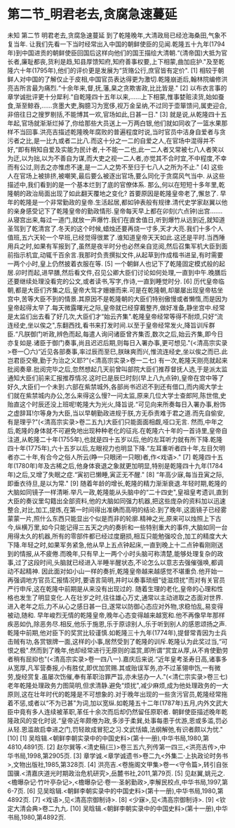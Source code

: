 # 第二节_明君老去,贪腐急速蔓延

未知
第二节
明君老去,贪腐急速蔓延
到了乾隆晚年,大清政局已经沧海桑田,气象不复当年.
让我们先看一下当时经常出入中国的朝鲜使臣的见闻.乾隆五十九年(1794年)到中国进贡的朝鲜使臣回国后这样向他们的国王描绘大清朝.“(清帝国)大抵为官长者,廉耻都丧,货利是趋,知县厚馈知府,知府善事权要,上下相蒙,曲加庇护."及至乾隆六十年(1795年),他们的评价更是发展为“货赂公行,庶官皆有定价".
[1]
相较于朝鲜人对中国的了解仅止于皮相,中国官员表达得更为激切.乾隆崩逝后,翰林院编修洪亮吉所言最为痛烈.“十余年来,督,抚,藩,臬之贪欺害政,比比皆是."
[2]
以布衣言事的章学诚批评更十分犀利.“自乾隆四十五年以来,......上下相蒙,惟事婪赃渎货,始如蚕食,渐至鲸吞,......贪墨大吏,胸臆习为宽侈,视万金呈纳,不过同于壶箪馈问,属吏迎合,非倍往日之搜罗剔括,不能博其一欢,官场如此,日甚一日."
[3]
就是说,从乾隆四十五年起,官场就渐渐烂掉了,你给那些大员送上一万两白银,他们就如同收了一篮水果那样不当回事.洪亮吉描述乾隆晚年腐败的普遍程度时说,当时官员中洁身自爱者与贪污者之比,是一比九或者二比八.而这十分之一二的自爱之人,在官场中混得并不好,“即有稍知自爱及实能为民计者,十不能一二也,此一二人者又常被七八人者笑以为迂,以为拙,以为不善自为谋,而大吏之视一二人者,亦觉其不合时宜,不中程度,不幸而有公过,则去之亦惟虑不速,是一二人之势不至归于七八人之所为不止."
[4]
这些人在官场上被排挤,被嘲笑,最后要么被逐出官场,要么同化于贪腐风气当中.
从这些描述中,我们看到的是一个基本烂到了底的官僚体系.
那么,何以在短短十多年里,乾隆朝的政治局面出现了如此翻天覆地之变化?
首要原因是乾隆皇帝老了,懈怠了.
早年的乾隆是一个非常勤政的皇帝.生活起居,都如钟表般有规律.清代史学家赵翼以他的亲身感受记下了乾隆皇帝的勤政情形.皇帝每天早上都在卯刻(六点钟)出宫.......从寝宫出来,每过一道门,就放一声爆竹.我们在直舍值日,听到爆竹从远到近,就知道圣驾到了乾清宫了.冬天的这个时候,蜡烛还要再烧一寸多,天才大亮.我们十多个人值班,五六天轮一个早班,已经觉得很累了.谁知道皇帝天天如此.这还是平时.当西陲用兵之时,如果有军报到了,虽然是夜半时分也必然亲自览阅,然后召集军机大臣到面前指示机宜,动辄千百余言.我那时负责撰拟文件,从起草到作成楷书进呈,有时需要一两个小时,皇上仍然披着衣服在等.
[5]
一个朝鲜人也记下了乾隆固定模式般的起居.卯时而起,进早膳,然后看文件,召见公卿大臣们讨论如何处理,一直到中午.晚膳后还要继续处理没看完的公文,或者读书,写字,作诗,一直到睡觉时分.
[6]
历代皇帝临朝,都是大臣们齐集之后,皇帝大驾才姗姗而来.可是在乾隆朝,却屡屡出现皇帝枯坐宫中,苦等大臣不到的情景.其原因不是乾隆朝的大臣们特别傲慢或者懒惰,而是因为皇帝起得太早了.每天微露曙光之际,皇帝就已经穿戴整齐,做好准备,静坐宫中.经常是太监们出去看了好几次,大臣们才“始云齐集".乾隆皇帝经常等得不耐烦,只好“流连经史,坐以俟之",东翻西找,看书来打发时间.以至于皇帝经常发火,降旨训斥群臣.“凡朕御门听政,辨色而起,每遣人询问诸臣曾齐集否,数次之后,始云齐集,即今日亦复如是.诸臣于御门奏事,尚且迟迟后期,则每日入署办事,更可想见."(<清高宗实录>卷一〇六)“近见各部奏事,率过辰而至巳,朕昧爽而兴,惟流连经史,坐以俟之而已.此岂君臣交儆,勤于为治之义耶?"(<清高宗实录>卷一二七)
有一次,乾隆天刚亮就起来批阅奏章.批阅完毕之后,忽然想起几天前曾叫部院大臣们推荐督抚人选,于是派太监通知大臣们前来汇报推荐情况.这时已是辰巳时刻(早上八九点钟),皇帝在宫中等了好久,大臣们一个未到.六部在紫禁城外,各部尚书迟迟不到还有借口,而内阁大学士们就在紫禁城内办公,怎么来得这么慢?一问太监,原来几位大学士查郎阿,陈世倌,史贻直这个时辰还没上班呢!乾隆大为光火,降旨说.“可见向来所奏每日入署办事,粉饰之虚辞耳!尔等身为大臣,当以早朝勤政进规于朕,方无忝责难于君之道.而先自偷安,有是理乎?"(<清高宗实录>卷二五九)大臣们只能面面相觑,哑口无言.
然而,中年之后,乾隆的身体就不可避免地出现种种老化的征兆.在乾隆六十年的一首诗里,皇帝自注道,从乾隆二十年(1755年),也就是四十五岁以后,他的左耳听力就有所下降.乾隆四十年(1775年),六十五岁以后,左眼视力也明显下降.“左耳重听者四十年,左目欠明者亦二十年,有合今之俗人所云(睁一只眼闭一只眼)者,作<戏语>."
[7]
乾隆四十五年(1780年)年及古稀之后,他身体衰退之象就更加明显,特别是乾隆四十九年(1784年)之后,又增了失眠之症.“寅初已懒睡,寅正无不醒."
[8]
“年高少寐,每当丑寅之际,即垂衣待旦,是以为常."
[9]
随着年龄的增长,乾隆的精力渐渐衰退.年轻时期,乾隆的大脑如同镜子一样清晰.举凡一政,乾隆能从头脑中的“二十四史",皇祖皇考遗训,直到大臣的奏议里勾籍出全部资料,他的大脑如同强力机器,把这些庞杂的资料加以迅速整合,对比,加工,提炼,在第一时间得出准确而高明的结论.到了晚年,这面镜子已经雾蒙蒙一片,照什么东西只能显出个似是而非的轮廓.精神之光,原来可以烛照上下古今,纵横万里,如今只能记得三五天之内的奏折和一些特别重大的事件,大脑如同一台用得太久的机器,所有的零部件都已经过度磨损,相互只能勉强咬合,加工的精度大大下降.年轻之时,如果军务紧急,他从早上五点钟起床,一直到晚上十二点钟看刚刚送到的情报,从不疲倦.而晚年,只有早上一两个小时头脑可称清楚,能够处理复杂的政事,过了这段时间,头脑就已经进入半睡半醒状态,不论怎么以意志去强催强唤,都调动不起精神.
因此面对如小山一样的奏折,乾隆皇帝越来越感觉不堪重负.他开始一再强调地方官员汇报情况时,要语言简明,并时以奏事琐细“徒滋烦扰"而对有关官员严行申斥,这在乾隆中前期是从来没有出现过的.
随着生理的老化,皇帝的心理和性格也发生了明显变化.人在壮岁之时,往往雄心万丈,通常以主动进取之态面对世界.进入老年之后,力不从心之感日甚一日,遂常以防御心态应对外物,求稳怕乱,易变得被动,随和.
早年峻烈无情的乾隆皇帝,晚年心态变得越来越宽和.他不再像早年那样疾恶如仇,除恶务尽.相反,他乐于施恩,乐于原谅别人,乐于听到别人的感恩颂扬之声.乾隆中前期,他对臣下的奖赏比较谨慎.如乾隆三十九年(1774年),提督常青因为士兵击贼有功,各赏银牌一面,这样的小事,居然受到了乾隆的训斥.乾隆认为此奖过当,“可恨之极".然而到了晚年,他却经常进行无原则的滥赏,即所谓“赏宜从厚,从不肯使勤劳者稍有屈抑也"(<清高宗实录>卷一四八一).嘉庆后来说.“近年皇考圣寿日高,诸事多从宽厚,凡军营奏报,小有胜仗,即优加赏赐.其或贻误军务,亦不过革翎申饬,一有微劳,旋经赏复.虽屡次饬催,奉有革职治罪严旨,亦未惩办一人."(<清仁宗实录>卷三七)
老年乾隆处理政务力图简明,但求清静.避免“烦扰",减少麻烦,成为他处理政务的一大原则,这在壮年时代的乾隆是不可想象的.对于晚年出现的一些贪污官员,乾隆经常拖着不惩,或者以“不为已甚"为词,加以宽纵.如乾隆五十二年(1787年)五月,内外文武大臣中竟有多人连续被革职,革任十余次而后却仍然留任原职者.
朝鲜使臣描述晚年乾隆政风的变化时说.“皇帝近年颇倦为政,多涉于柔巽,处事每患于优游,恩或多滥,罚必从轻.恩滥故启幸进之门,罚轻故成冒犯之习.文武恬嬉,法纲解弛,有识者颇以为忧."
[10]
[1]
吴晗辑.<朝鲜李朝实录中的中国史料>(第十一册),中华书局,1980,第4810,4891页.
[2]
赵尔巽等.<清史稿(三)>卷三五六,列传第一四三,<洪亮吉传>,中华书局,1998,第2905页.
[3]
章学诚.<章学诚遗书>卷二九<外集二·上执政论时务书>,文物出版社,1985,第328页.
[4]
洪亮吉.<卷施阁文甲集>卷一<守令篇>,转引自张国骥.<清嘉庆道光时期政治危机研究>,岳麓书社,2011,第79页.
[5]
见赵翼,姚元之.<檐曝杂记·竹叶亭杂记>,<檐曝杂记·卷一·圣躬勤政>,李解民校点,中华书局,1997,第6-7页.
[6]
见吴晗辑.<朝鲜李朝实录中的中国史料>(第十一册),中华书局,1980,第4892页.
[7]
<戏语>,见<清高宗御制诗>.
[8]
<少寐>,见<清高宗御制诗>.
[9]
<钦定大清会典>卷二九九.
[10]
吴晗辑.<朝鲜李朝实录中的中国史料>(第十一册),中华书局,1980,第4892页.